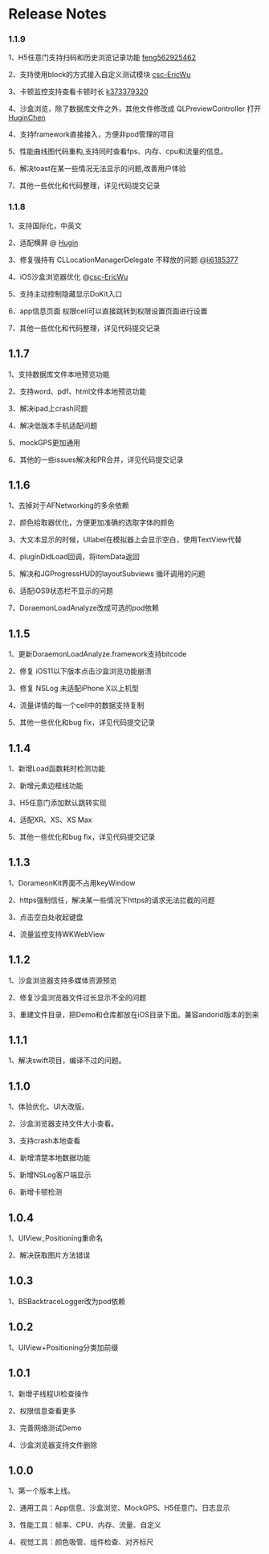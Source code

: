 # Release Notes
### 1.1.9
1、H5任意门支持扫码和历史浏览记录功能 [feng562925462](https://github.com/feng562925462)

2、支持使用block的方式接入自定义测试模块 [csc-EricWu](https://github.com/csc-EricWu/)

3、卡顿监控支持查看卡顿时长 [k373379320](https://github.com/k373379320)

4、沙盒浏览，除了数据库文件之外，其他文件修改成 QLPreviewController 打开 [HuginChen](https://github.com/HuginChen)

4、支持framework直接接入，方便非pod管理的项目

5、性能曲线图代码重构,支持同时查看fps、内存、cpu和流量的信息。

6、解决toast在某一些情况无法显示的问题,改善用户体验

7、其他一些优化和代码整理，详见代码提交记录


### 1.1.8
1、支持国际化，中英文

2、适配横屏 @ [Hugin](https://github.com/HuginChen)

3、修复强持有 CLLocationManagerDelegate 不释放的问题 @[li6185377](https://github.com/li6185377)

4、iOS沙盒浏览器优化 @[csc-EricWu](https://github.com/csc-EricWu/)

5、支持主动控制隐藏显示DoKit入口

6、app信息页面 权限cell可以直接跳转到权限设置页面进行设置

7、其他一些优化和代码整理，详见代码提交记录


## 1.1.7
1、支持数据库文件本地预览功能

2、支持word、pdf、html文件本地预览功能

3、解决ipad上crash问题

4、解决低版本手机适配问题

5、mockGPS更加通用

6、其他的一些issues解决和PR合并，详见代码提交记录


## 1.1.6
1、去掉对于AFNetworking的多余依赖

2、颜色拾取器优化，方便更加准确的选取字体的颜色

3、大文本显示的时候，UIlabel在模拟器上会显示空白，使用TextView代替

4、pluginDidLoad回调，将itemData返回

5、解决和JGProgressHUD的layoutSubviews 循环调用的问题

6、适配iOS9状态栏不显示的问题

7、DoraemonLoadAnalyze改成可选的pod依赖

## 1.1.5
1、更新DoraemonLoadAnalyze.framework支持bitcode

2、修复 iOS11以下版本点击沙盒浏览功能崩溃

3、修复 NSLog 未适配iPhone X以上机型

4、流量详情的每一个cell中的数据支持复制

5、其他一些优化和bug fix，详见代码提交记录

## 1.1.4
1、新增Load函数耗时检测功能

2、新增元素边框线功能

3、H5任意门添加默认跳转实现

4、适配XR、XS、XS Max

5、其他一些优化和bug fix，详见代码提交记录


## 1.1.3
1、DorameonKit界面不占用keyWindow

2、https强制信任，解决某一些情况下https的请求无法拦截的问题

3、点击空白处收起键盘

4、流量监控支持WKWebView

## 1.1.2
1、沙盒浏览器支持多媒体资源预览

2、修复沙盒浏览器文件过长显示不全的问题

3、重建文件目录，把Demo和仓库都放在iOS目录下面。兼容andorid版本的到来

## 1.1.1
1、解决swift项目，编译不过的问题。

## 1.1.0
1、体验优化、UI大改版。

2、沙盒浏览器支持文件大小查看。

3、支持crash本地查看

4、新增清楚本地数据功能

5、新增NSLog客户端显示

6、新增卡顿检测

## 1.0.4
1、UIView_Positioning重命名

2、解决获取图片方法错误


## 1.0.3
1、BSBacktraceLogger改为pod依赖


## 1.0.2
1、UIView+Positioning分类加前缀


## 1.0.1
1、新增子线程UI检查操作

2、权限信息查看更多

3、完善网络测试Demo

4、沙盒浏览器支持文件删除


## 1.0.0

1、第一个版本上线。

2、通用工具：App信息、沙盒浏览、MockGPS、H5任意门、日志显示

3、性能工具：帧率、CPU、内存、流量、自定义

4、视觉工具：颜色吸管、组件检查、对齐标尺